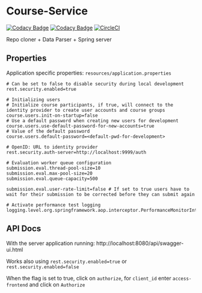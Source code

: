 # Course-Service

[![Codacy Badge](https://api.codacy.com/project/badge/Grade/11125825afae42dcb243fac2f496ba5b)](https://www.codacy.com/app/mp-access/Course-Service?utm_source=github.com&amp;utm_medium=referral&amp;utm_content=mp-access/Course-Service&amp;utm_campaign=Badge_Grade) [![Codacy Badge](https://api.codacy.com/project/badge/Coverage/11125825afae42dcb243fac2f496ba5b)](https://www.codacy.com/app/mp-access/Course-Service?utm_source=github.com&amp;utm_medium=referral&amp;utm_content=mp-access/Course-Service&amp;utm_campaign=Badge_Coverage) [![CircleCI](https://circleci.com/gh/mp-access/Course-Service/tree/master.svg?style=svg)](https://circleci.com/gh/mp-access/Course-Service/tree/master)

Repo cloner + Data Parser + Spring server

## Properties

Application specific properties: `resources/application.properties` 

```properties
# Can be set to false to disable security during local development
rest.security.enabled=true

# Initializing users
# Initialize course participants, if true, will connect to the identity provider to create user accounts and course groups
course.users.init-on-startup=false
# Use a default password when creating new users for development
course.users.use-default-password-for-new-accounts=true
# Value of the default password
course.users.default-password=<default-pwd-for-development>

# OpenID: URL to identity provider
rest.security.auth-server=http://localhost:9999/auth

# Evaluation worker queue configuration
submission.eval.thread-pool-size=10
submission.eval.max-pool-size=20
submission.eval.queue-capacity=500

submission.eval.user-rate-limit=false # If set to true users have to wait for their submission to be corrected before they can submit again

# Activate performance test logging
logging.level.org.springframework.aop.interceptor.PerformanceMonitorInterceptor=trace
```

## API Docs
With the server application running: http://localhost:8080/api/swagger-ui.html

Works also using `rest.security.enabled=true` or `rest.security.enabled=false`

When the flag is set to true, click on `authorize`, for `client_id` enter `access-frontend` and click on `Authorize`
